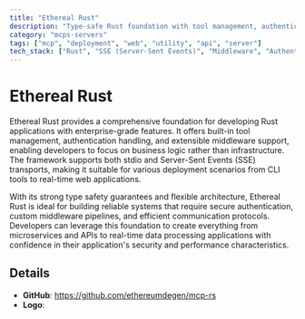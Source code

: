 ```yaml
---
title: "Ethereal Rust"
description: "Type-safe Rust foundation with tool management, authentication, and custom middleware support for building robust applications."
category: "mcps-servers"
tags: ["mcp", "deployment", "web", "utility", "api", "server"]
tech_stack: ["Rust", "SSE (Server-Sent Events)", "Middleware", "Authentication", "CLI Tools"]
---
```


# Ethereal Rust

Ethereal Rust provides a comprehensive foundation for developing Rust applications with enterprise-grade features. It offers built-in tool management, authentication handling, and extensible middleware support, enabling developers to focus on business logic rather than infrastructure. The framework supports both stdio and Server-Sent Events (SSE) transports, making it suitable for various deployment scenarios from CLI tools to real-time web applications.

With its strong type safety guarantees and flexible architecture, Ethereal Rust is ideal for building reliable systems that require secure authentication, custom middleware pipelines, and efficient communication protocols. Developers can leverage this foundation to create everything from microservices and APIs to real-time data processing applications with confidence in their application's security and performance characteristics.

## Details

- **GitHub**: https://github.com/ethereumdegen/mcp-rs
- **Logo**: 
